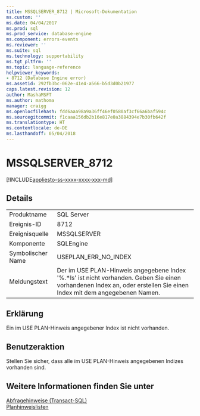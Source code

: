 ```yaml
---
title: MSSQLSERVER_8712 | Microsoft-Dokumentation
ms.custom: ''
ms.date: 04/04/2017
ms.prod: sql
ms.prod_service: database-engine
ms.component: errors-events
ms.reviewer: ''
ms.suite: sql
ms.technology: supportability
ms.tgt_pltfrm: ''
ms.topic: language-reference
helpviewer_keywords:
- 8712 (Database Engine error)
ms.assetid: 292fb3bc-062e-41e4-a566-b5d3d0b21977
caps.latest.revision: 12
author: MashaMSFT
ms.author: mathoma
manager: craigg
ms.openlocfilehash: fdd6aaa98a9a36ff46ef0580af3cf66a6baf594c
ms.sourcegitcommit: f1caaa156db2b16e817e0a3884394e7b30fb642f
ms.translationtype: HT
ms.contentlocale: de-DE
ms.lasthandoff: 05/04/2018
---
```

# <a name="mssqlserver8712"></a>MSSQLSERVER_8712
[!INCLUDE[appliesto-ss-xxxx-xxxx-xxx-md](../../includes/appliesto-ss-xxxx-xxxx-xxx-md.md)]
  
## <a name="details"></a>Details  
  
|||  
|-|-|  
|Produktname|SQL Server|  
|Ereignis-ID|8712|  
|Ereignisquelle|MSSQLSERVER|  
|Komponente|SQLEngine|  
|Symbolischer Name|USEPLAN_ERR_NO_INDEX|  
|Meldungstext|Der im USE PLAN-Hinweis angegebene Index '%.*ls' ist nicht vorhanden. Geben Sie einen vorhandenen Index an, oder erstellen Sie einen Index mit dem angegebenen Namen.|  
  
## <a name="explanation"></a>Erklärung  
Ein im USE PLAN-Hinweis angegebener Index ist nicht vorhanden.  
  
## <a name="user-action"></a>Benutzeraktion  
Stellen Sie sicher, dass alle im USE PLAN-Hinweis angegebenen Indizes vorhanden sind.  
  
## <a name="see-also"></a>Weitere Informationen finden Sie unter  
[Abfragehinweise &#40;Transact-SQL&#41;](~/t-sql/queries/hints-transact-sql-query.md)  
[Planhinweislisten](~/relational-databases/performance/plan-guides.md)  
  
